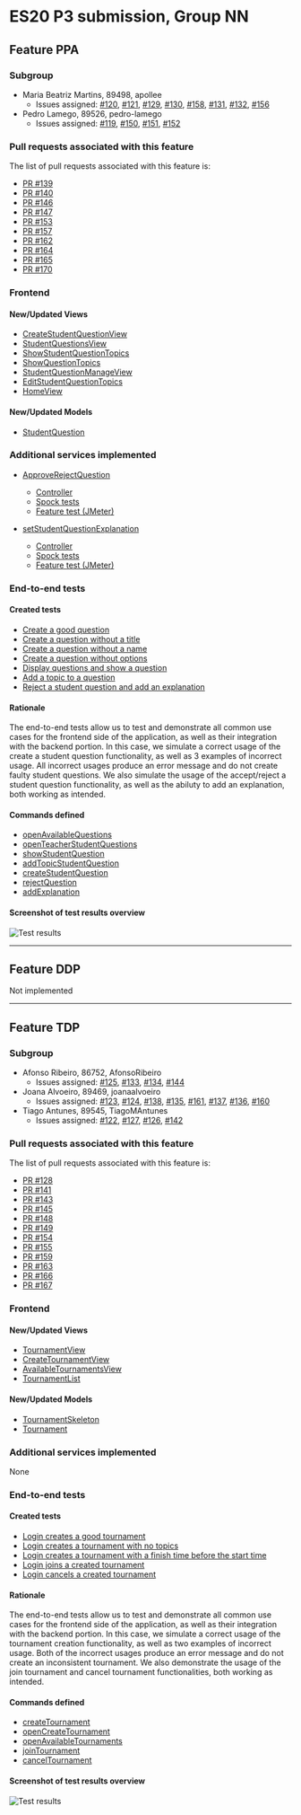 # ES20 P3 submission, Group NN

## Feature PPA

### Subgroup

 - Maria Beatriz Martins, 89498, apollee
   + Issues assigned: [#120](https://github.com/tecnico-softeng/es20al_07-project/issues/120), [#121](https://github.com/tecnico-softeng/es20al_07-project/issues/121), [#129](https://github.com/tecnico-softeng/es20al_07-project/issues/129),  [#130](https://github.com/tecnico-softeng/es20al_07-project/issues/130), [#158](https://github.com/tecnico-softeng/es20al_07-project/issues/158), [#131](https://github.com/tecnico-softeng/es20al_07-project/issues/131), [#132](https://github.com/tecnico-softeng/es20al_07-project/issues/132), [#156](https://github.com/tecnico-softeng/es20al_07-project/issues/156)
 - Pedro Lamego, 89526, pedro-lamego
   + Issues assigned: [#119](https://github.com/tecnico-softeng/es20al_07-project/issues/119), [#150](https://github.com/tecnico-softeng/es20al_07-project/issues/150), [#151](https://github.com/tecnico-softeng/es20al_07-project/issues/151), [#152](https://github.com/tecnico-softeng/es20al_07-project/issues/152)
 
### Pull requests associated with this feature

The list of pull requests associated with this feature is:

 - [PR #139](https://github.com/tecnico-softeng/es20al_07-project/pull/139)
 - [PR #140](https://github.com/tecnico-softeng/es20al_07-project/pull/140)
 - [PR #146](https://github.com/tecnico-softeng/es20al_07-project/pull/146)
 - [PR #147](https://github.com/tecnico-softeng/es20al_07-project/pull/147)
 - [PR #153](https://github.com/tecnico-softeng/es20al_07-project/pull/153)
 - [PR #157](https://github.com/tecnico-softeng/es20al_07-project/pull/157)
 - [PR #162](https://github.com/tecnico-softeng/es20al_07-project/pull/162)
 - [PR #164](https://github.com/tecnico-softeng/es20al_07-project/pull/164)
 - [PR #165](https://github.com/tecnico-softeng/es20al_07-project/pull/165)
 - [PR #170](https://github.com/tecnico-softeng/es20al_07-project/pull/170)


### Frontend

#### New/Updated Views

 - [CreateStudentQuestionView](https://github.com/tecnico-softeng/es20al_07-project/blob/develop/frontend/src/views/student/questions/CreateStudentQuestionView.vue)
 - [StudentQuestionsView](https://github.com/tecnico-softeng/es20al_07-project/blob/develop/frontend/src/views/student/questions/StudentQuestionsView.vue)
 - [ShowStudentQuestionTopics](https://github.com/tecnico-softeng/es20al_07-project/blob/develop/frontend/src/views/student/questions/ShowStudentQuestionTopics.vue)
 - [ShowQuestionTopics](https://github.com/tecnico-softeng/es20al_07-project/blob/develop/frontend/src/views/student/questions/ShowQuestionTopics.vue)
 - [StudentQuestionManageView](https://github.com/tecnico-softeng/es20al_07-project/blob/develop/frontend/src/views/teacher/questions/StudentQuestionManageView.vue)
 - [EditStudentQuestionTopics](https://github.com/tecnico-softeng/es20al_07-project/blob/develop/frontend/src/views/teacher/questions/EditStudentQuestionTopics.vue)
- [HomeView](https://github.com/tecnico-softeng/es20al_07-project/blob/develop/frontend/src/views/HomeView.vue)

#### New/Updated Models

 - [StudentQuestion](https://github.com/tecnico-softeng/es20al_07-project/blob/develop/frontend/src/models/management/StudentQuestion.ts)

### Additional services implemented

- [ApproveRejectQuestion](https://github.com/tecnico-softeng/es20al_07-project/blob/develop/backend/src/main/java/pt/ulisboa/tecnico/socialsoftware/tutor/question/StudentQuestionService.java#L78)
    + [Controller](https://github.com/tecnico-softeng/es20al_07-project/blob/develop/backend/src/main/java/pt/ulisboa/tecnico/socialsoftware/tutor/question/api/StudentQuestionController.java#L49)
    + [Spock tests](https://github.com/tecnico-softeng/es20al_07-project/blob/develop/backend/src/test/groovy/pt/ulisboa/tecnico/socialsoftware/tutor/question/service/ApproveRejectQuestionTest.groovy)
    + [Feature test (JMeter)](https://github.com/tecnico-softeng/es20al_07-project/blob/develop/backend/jmeter/question/WSStudentQuestionApproveRejectTest.jmx)

- [setStudentQuestionExplanation](https://github.com/tecnico-softeng/es20al_07-project/blob/develop/backend/src/main/java/pt/ulisboa/tecnico/socialsoftware/tutor/question/StudentQuestionService.java#L96)
    + [Controller](https://github.com/tecnico-softeng/es20al_07-project/blob/develop/backend/src/main/java/pt/ulisboa/tecnico/socialsoftware/tutor/question/api/StudentQuestionController.java#L56)
    + [Spock tests](https://github.com/tecnico-softeng/es20al_07-project/blob/develop/backend/src/test/groovy/pt/ulisboa/tecnico/socialsoftware/tutor/question/service/AddExplanationTest.groovy)
    + [Feature test (JMeter)](https://github.com/tecnico-softeng/es20al_07-project/blob/develop/backend/jmeter/question/WSAddExplanationTest.jmx)

### End-to-end tests

#### Created tests
- [Create a good question](https://github.com/tecnico-softeng/es20al_07-project/blob/develop/frontend/cypress/integration/studentQuestion/useStudentQuestion.js#L10)
- [Create a question without a title](https://github.com/tecnico-softeng/es20al_07-project/blob/develop/frontend/cypress/integration/studentQuestion/useStudentQuestion.js#L15)
- [Create a question without a name](https://github.com/tecnico-softeng/es20al_07-project/blob/develop/frontend/cypress/integration/studentQuestion/useStudentQuestion.js#L23)
- [Create a question without options](https://github.com/tecnico-softeng/es20al_07-project/blob/develop/frontend/cypress/integration/studentQuestion/useStudentQuestion.js#L30)
- [Display questions and show a question](https://github.com/tecnico-softeng/es20al_07-project/blob/develop/frontend/cypress/integration/studentQuestion/useStudentQuestion.js#L37)
- [Add a topic to a question](https://github.com/tecnico-softeng/es20al_07-project/blob/develop/frontend/cypress/integration/studentQuestion/useStudentQuestion.js#L43)
- [Reject a student question and add an explanation](https://github.com/tecnico-softeng/es20al_07-project/blob/develop/frontend/cypress/integration/studentQuestion/useStudentQuestion.js#L49)

#### Rationale
The end-to-end tests allow us to test and demonstrate all common use cases for the frontend side of the application, as well as their integration with the backend portion. In this case, we simulate a correct usage of the create a student question functionality, as well as 3 examples of incorrect usage. All incorrect usages produce an error message and do not create faulty student questions. We also simulate the usage of the accept/reject a student question functionality, as well as the abiluty to add an explanation, both working as intended.

#### Commands defined

 - [openAvailableQuestions](https://github.com/tecnico-softeng/es20al_07-project/blob/develop/frontend/cypress/support/commands.js#L82)
 - [openTeacherStudentQuestions](https://github.com/tecnico-softeng/es20al_07-project/blob/develop/frontend/cypress/support/commands.js#L87)
 - [showStudentQuestion](https://github.com/tecnico-softeng/es20al_07-project/blob/develop/frontend/cypress/support/commands.js#92)
 - [addTopicStudentQuestion](https://github.com/tecnico-softeng/es20al_07-project/blob/develop/frontend/cypress/support/commands.js#L102)
 - [createStudentQuestion](https://github.com/tecnico-softeng/es20al_07-project/blob/develop/frontend/cypress/support/commands.js#L113)
 - [rejectQuestion](https://github.com/tecnico-softeng/es20al_07-project/blob/develop/frontend/cypress/support/commands.js#L154)
 - [addExplanation](https://github.com/tecnico-softeng/es20al_07-project/blob/develop/frontend/cypress/support/commands.js#L166)

#### Screenshot of test results overview

![Test results](http://web.ist.utl.pt/~ist189469/p3es/testsppa.png)


---

## Feature DDP
Not implemented

---

## Feature TDP

### Subgroup

 - Afonso Ribeiro, 86752, AfonsoRibeiro
   + Issues assigned: [#125](https://github.com/tecnico-softeng/es20al_07-project/issues/125), [#133](https://github.com/tecnico-softeng/es20al_07-project/issues/133), [#134](https://github.com/tecnico-softeng/es20al_07-project/issues/134), [#144](https://github.com/tecnico-softeng/es20al_07-project/issues/144)
 - Joana Alvoeiro, 89469, joanaalvoeiro
   + Issues assigned: [#123](https://github.com/tecnico-softeng/es20al_07-project/issues/123), [#124](https://github.com/tecnico-softeng/es20al_07-project/issues/124), [#138](https://github.com/tecnico-softeng/es20al_07-project/issues/138), [#135](https://github.com/tecnico-softeng/es20al_07-project/issues/135), [#161](https://github.com/tecnico-softeng/es20al_07-project/issues/161), [#137](https://github.com/tecnico-softeng/es20al_07-project/issues/137), [#136](https://github.com/tecnico-softeng/es20al_07-project/issues/136), [#160](https://github.com/tecnico-softeng/es20al_07-project/issues/160)
 - Tiago Antunes, 89545, TiagoMAntunes
   + Issues assigned: [#122](https://github.com/tecnico-softeng/es20al_07-project/issues/122), [#127](https://github.com/tecnico-softeng/es20al_07-project/issues/127), [#126](https://github.com/tecnico-softeng/es20al_07-project/issues/126), [#142](https://github.com/tecnico-softeng/es20al_07-project/issues/142)
 
### Pull requests associated with this feature

The list of pull requests associated with this feature is:

 - [PR #128](https://github.com/tecnico-softeng/es20al_07-project/pull/128)
 - [PR #141](https://github.com/tecnico-softeng/es20al_07-project/pull/141)
 - [PR #143](https://github.com/tecnico-softeng/es20al_07-project/pull/143)
 - [PR #145](https://github.com/tecnico-softeng/es20al_07-project/pull/145)
 - [PR #148](https://github.com/tecnico-softeng/es20al_07-project/pull/148)
 - [PR #149](https://github.com/tecnico-softeng/es20al_07-project/pull/149)
 - [PR #154](https://github.com/tecnico-softeng/es20al_07-project/pull/154)
 - [PR #155](https://github.com/tecnico-softeng/es20al_07-project/pull/155)
 - [PR #159](https://github.com/tecnico-softeng/es20al_07-project/pull/159)
 - [PR #163](https://github.com/tecnico-softeng/es20al_07-project/pull/163)
 - [PR #166](https://github.com/tecnico-softeng/es20al_07-project/pull/166)
 - [PR #167](https://github.com/tecnico-softeng/es20al_07-project/pull/167)


### Frontend

#### New/Updated Views

 - [TournamentView](https://github.com/tecnico-softeng/es20al_07-project/blob/develop/frontend/src/views/student/tournament/TournamentView.vue)
 - [CreateTournamentView](https://github.com/tecnico-softeng/es20al_07-project/blob/develop/frontend/src/views/student/tournament/CreateTournamentView.vue)
 - [AvailableTournamentsView](https://github.com/tecnico-softeng/es20al_07-project/blob/develop/frontend/src/views/student/tournament/AvailableTournamentsView.vue)
 - [TournamentList](https://github.com/tecnico-softeng/es20al_07-project/blob/develop/frontend/src/views/student/tournament/TournamentList.vue)


#### New/Updated Models

 - [TournamentSkeleton](https://github.com/tecnico-softeng/es20al_07-project/blob/develop/frontend/src/models/tournament/TournamentSkeleton.ts)
 - [Tournament](https://github.com/tecnico-softeng/es20al_07-project/blob/develop/frontend/src/models/tournament/Tournament.ts)

### Additional services implemented

None


### End-to-end tests

#### Created tests

 - [Login creates a good tournament](https://github.com/tecnico-softeng/es20al_07-project/blob/develop/frontend/cypress/integration/student/useTournaments.js#L15)
 - [Login creates a tournament with no topics](https://github.com/tecnico-softeng/es20al_07-project/blob/develop/frontend/cypress/integration/student/useTournaments.js#L20)
 - [Login creates a tournament with a finish time before the start time](https://github.com/tecnico-softeng/es20al_07-project/blob/develop/frontend/cypress/integration/student/useTournaments.js#L27)
 - [Login joins a created tournament](https://github.com/tecnico-softeng/es20al_07-project/blob/develop/frontend/cypress/integration/student/useTournaments.js#L34)
 - [Login cancels a created tournament](https://github.com/tecnico-softeng/es20al_07-project/blob/develop/frontend/cypress/integration/student/useTournaments.js#L39)

#### Rationale
The end-to-end tests allow us to test and demonstrate all common use cases for the frontend side of the application, as well as their integration with the backend portion. In this case, we simulate a correct usage of the tournament creation functionality, as well as two examples of incorrect usage. Both of the incorrect usages produce an error message and do not create an inconsistent tournament. We also demonstrate the usage of the join tournament and cancel tournament functionalities, both working as intended.

#### Commands defined

 - [createTournament](https://github.com/tecnico-softeng/es20al_07-project/blob/develop/frontend/cypress/support/commands.js#L77)
 - [openCreateTournament](https://github.com/tecnico-softeng/es20al_07-project/blob/develop/frontend/cypress/support/commands.js#L101)
 - [openAvailableTournaments](https://github.com/tecnico-softeng/es20al_07-project/blob/develop/frontend/cypress/support/commands.js#L111)
 - [joinTournament](https://github.com/tecnico-softeng/es20al_07-project/blob/develop/frontend/cypress/support/commands.js#L183)
 - [cancelTournament](https://github.com/tecnico-softeng/es20al_07-project/blob/develop/frontend/cypress/support/commands.js#L187)

#### Screenshot of test results overview

![Test results](http://web.ist.utl.pt/~ist189469/p3es/teststdp.png)

